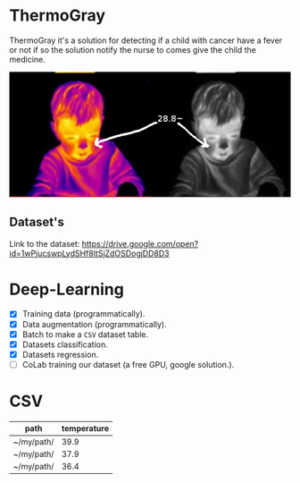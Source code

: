 # ThermoGray

ThermoGray it's a solution for detecting if a child with cancer have a fever or not if so the solution notify the nurse to comes give the child the medicine.

![explicaation](./assets/exp.png)
## Dataset's
Link to the dataset: https://drive.google.com/open?id=1wPjucswpLydSHf8ltSjZdOSDogjDD8D3
# Deep-Learning

- [x] Training data (programmatically).
- [x] Data augmentation (programmatically).
- [x] Batch to make a `CSV` dataset table.
- [x] Datasets classification.
- [x] Datasets regression.
- [ ] CoLab training our dataset (a free GPU, google solution.).

# CSV
path | temperature
--- | ---
~/my/path/ | 39.9
~/my/path/ | 37.9
~/my/path/ | 36.4
